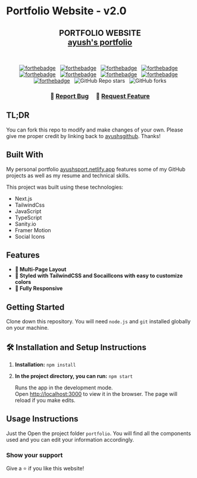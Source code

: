 # Portfolio Website - v2.0
<h2 align="center">PORTFOLIO WEBSITE <br/>
  <a href="https://ayushsport.netlify.app/" target="_blank">ayush's portfolio</a>
</h2>
<!-- <div align="center">
  <img alt="Demo" src="./Images/readme-img1.png" />
</div> -->

<br/>

<center>

[![forthebadge](https://forthebadge.com/images/badges/built-with-love.svg)](https://forthebadge.com) &nbsp;
[![forthebadge](https://forthebadge.com/images/badges/made-with-next-13.svg)](https://forthebadge.com) &nbsp;
[![forthebadge](https://forthebadge.com/images/badges/uses-html.svg)](https://forthebadge.com) &nbsp;
[![forthebadge](https://forthebadge.com/images/badges/uses-css.svg)](https://forthebadge.com) &nbsp;
[![forthebadge](https://forthebadge.com/images/badges/uses-js.svg)](https://forthebadge.com) &nbsp;
[![forthebadge](https://forthebadge.com/images/badges/uses-git.svg)](https://forthebadge.com) &nbsp;
[![forthebadge](https://forthebadge.com/images/badges/made-with-typescript.svg)](https://forthebadge.com) &nbsp;
[![forthebadge](https://forthebadge.com/images/badges/open-source.svg)](https://forthebadge.com) &nbsp;
[![forthebadge](https://forthebadge.com/images/badges/works-on-my-machine.svg)](https://forthebadge.com) &nbsp;
![GitHub Repo stars](https://img.shields.io/github/stars/YOUR_GITHUB_USERNAME/YOUR_REPO_NAME?color=red&logo=github&style=for-the-badge) &nbsp;
![GitHub forks](https://img.shields.io/github/forks/YOUR_GITHUB_USERNAME/YOUR_REPO_NAME?color=red&logo=github&style=for-the-badge)

</center>

<h3 align="center">
    🔹
    <a href="https://github.com/ayushsgithub/portfolio/issues">Report Bug</a> &nbsp; &nbsp;
    🔹
    <a href="https://github.com/ayushsgithub/portfolio/issues">Request Feature</a>
</h3>

## TL;DR

You can fork this repo to modify and make changes of your own. Please give me proper credit by linking back to [ayushsgithub](https://github.com/ayushsgithub/portfolio). Thanks!

## Built With

My personal portfolio [ayushsport.netlify.app](https://ayushsport.netlify.app/) features some of my GitHub projects as well as my resume and technical skills.

This project was built using these technologies:

- Next.js
- TailwindCss
- JavaScript
- TypeScript
- Sanity.io
- Framer Motion
- Social Icons

## Features

- **📖 Multi-Page Layout**
- **🎨 Styled with TailwindCSS and SocailIcons with easy to customize colors**
- **📱 Fully Responsive**

## Getting Started

Clone down this repository. You will need `node.js` and `git` installed globally on your machine.

## 🛠 Installation and Setup Instructions

1. **Installation:** `npm install`
2. **In the project directory, you can run:** `npm start`

   Runs the app in the development mode.\
   Open [http://localhost:3000](http://localhost:3000) to view it in the browser. The page will reload if you make edits.

## Usage Instructions

Just the Open the project folder ```portfolio```. You will find all the components used and you can edit your information accordingly.

### Show your support

Give a ⭐ if you like this website!